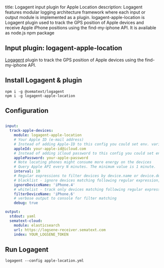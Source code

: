 title: Logagent input plugin for Apple Location
description: Logagent features modular logging architecture framework where each input or output module is implemented as a plugin. logagent-apple-location is Logagent plugin used to track the GPS position of Apple devices and receive Apple iPhone positions using the find-my-iphone API. It is available as node.js npm package

## Input plugin: logagent-apple-location

[Logagent](https://sematext.com/logagent) plugin to track the GPS position of Apple devices using the find-my-iphone API. 


## Install Logagent & plugin

```
npm i -g @sematext/logagent
npm i -g logagent-apple-location
```

## Configuration 

```yaml

input: 
  track-apple-devices: 
    module: logagent-apple-location
    # Your Apple ID (e-mail address)
    # Instead of adding Apple-ID to this config you could set env. variable APPLE_ID
    appleId: your-apple-id@icloud.com 
    # Instead of adding iCloud password to this config you could set env. variable APPLE_PW
    applePassword: your-apple-password
    # Note locating phones might consume more energy on the devices  
    # Query Apple API every N minutes. The minimum value is 1 minute.
    interval: 10 
    # Regular expressions to filter devices by device.name or device.deviceDisplayName
    # blacklist - ignore devices matching following regular expression, case sensitive
    ignoreDeviceName: 'iPhone.4'
    # whitelist - track only devices matching following regular expression
    filterDeviceName: 'iPhone.6'
    # verbose output to console for filter matching
    debug: true

output: 
  stdout: yaml
  sematext-cloud: 
    module: elasticsearch
    url: https://logsene-receiver.sematext.com
    index: YOUR_LOGSENE_TOKEN

```

## Run Logagent

```
logagent --config apple-location.yml
```
